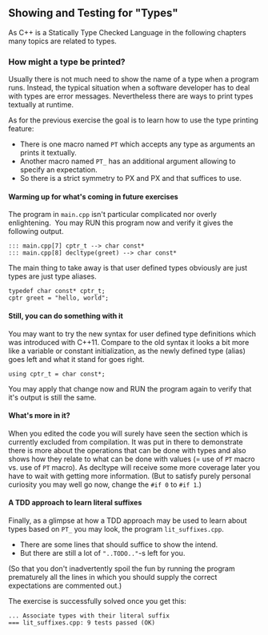 Showing and Testing for "Types"
-------------------------------

As C++ is a Statically Type Checked Language in the following chapters many topics are related to types.

### How might a type be printed?

Usually there is not much need to show the name of a type when a program runs. Instead, the typical situation when a software developer has to deal with types are error messages. Nevertheless there are ways to print types textually at runtime.

As for the previous exercise the goal is to learn how to use the type printing feature:

-   There is one macro named `PT` which accepts any type as arguments an prints it textually.
-   Another macro named `PT_` has an additional argument allowing to specify an expectation.
-   So there is a strict symmetry to PX and PX and that suffices to use.

#### Warming up for what's coming in future exercises

The program in `main.cpp` isn't particular complicated nor overly enlightening.  You may RUN this program now and verify it gives the following output.

```
::: main.cpp[7] cptr_t --> char const*
::: main.cpp[8] decltype(greet) --> char const*
```

The main thing to take away is that user defined types obviously are just types are just type aliases.

```
typedef char const* cptr_t;
cptr greet = "hello, world";
```

#### Still, you can do something with it

You may want to try the new syntax for user defined type definitions which was introduced with C++11. Compare to the old syntax it looks a bit more like a variable or constant initialization, as the newly defined type (alias) goes left and what it stand for goes right.

```
using cptr_t = char const*;
```

You may apply that change now and RUN the program again to verify that it's output is still the same.

#### What's more in it?

When you edited the code you will surely have seen the section which is currently excluded from compilation. It was put in there to demonstrate there is more about the operations that can be done with types and also shows how they relate to what can be done with values (= use of `PT` macro vs. use of `PT` macro). As decltype will receive some more coverage later you have to wait with getting more information. (But to satisfy purely personal curiosity you may well go now, change the `#if 0` to `#if 1`.)

#### A TDD approach to learn literal suffixes

Finally, as a glimpse at how a TDD approach may be used to learn about types based on `PT_` you may look, the program `lit_suffixes.cpp`.

-   There are some lines that should suffice to show the intend.
-   But there are still a lot of `"..TODO.."`-s left for you.

(So that you don't inadvertently spoil the fun by running the program prematurely all the lines in which you should supply the correct expectations are commented out.)

The exercise is successfully solved once you get this:

```
... Associate types with their literal suffix
=== lit_suffixes.cpp: 9 tests passed (OK)
```
